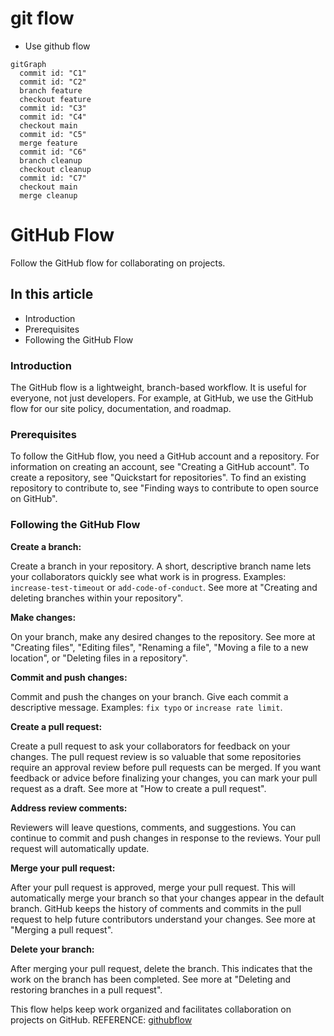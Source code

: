 # git flow
- Use github flow
```mermaid
gitGraph
  commit id: "C1"
  commit id: "C2"
  branch feature
  checkout feature
  commit id: "C3"
  commit id: "C4"
  checkout main
  commit id: "C5"
  merge feature
  commit id: "C6"
  branch cleanup
  checkout cleanup
  commit id: "C7"
  checkout main
  merge cleanup
```

# GitHub Flow

Follow the GitHub flow for collaborating on projects.

## In this article

- Introduction
- Prerequisites
- Following the GitHub Flow

### Introduction

The GitHub flow is a lightweight, branch-based workflow. It is useful for everyone, not just developers. For example, at GitHub, we use the GitHub flow for our site policy, documentation, and roadmap.

### Prerequisites

To follow the GitHub flow, you need a GitHub account and a repository. For information on creating an account, see "Creating a GitHub account". To create a repository, see "Quickstart for repositories". To find an existing repository to contribute to, see "Finding ways to contribute to open source on GitHub".

### Following the GitHub Flow

**Create a branch:**

Create a branch in your repository. A short, descriptive branch name lets your collaborators quickly see what work is in progress. Examples: `increase-test-timeout` or `add-code-of-conduct`. See more at "Creating and deleting branches within your repository".

**Make changes:**

On your branch, make any desired changes to the repository. See more at "Creating files", "Editing files", "Renaming a file", "Moving a file to a new location", or "Deleting files in a repository".

**Commit and push changes:**

Commit and push the changes on your branch. Give each commit a descriptive message. Examples: `fix typo` or `increase rate limit`.

**Create a pull request:**

Create a pull request to ask your collaborators for feedback on your changes. The pull request review is so valuable that some repositories require an approval review before pull requests can be merged. If you want feedback or advice before finalizing your changes, you can mark your pull request as a draft. See more at "How to create a pull request".

**Address review comments:**

Reviewers will leave questions, comments, and suggestions. You can continue to commit and push changes in response to the reviews. Your pull request will automatically update.

**Merge your pull request:**

After your pull request is approved, merge your pull request. This will automatically merge your branch so that your changes appear in the default branch. GitHub keeps the history of comments and commits in the pull request to help future contributors understand your changes. See more at "Merging a pull request".

**Delete your branch:**

After merging your pull request, delete the branch. This indicates that the work on the branch has been completed. See more at "Deleting and restoring branches in a pull request".

This flow helps keep work organized and facilitates collaboration on projects on GitHub.
REFERENCE: [githubflow](https://docs.github.com/pt/get-started/using-github/github-flow)